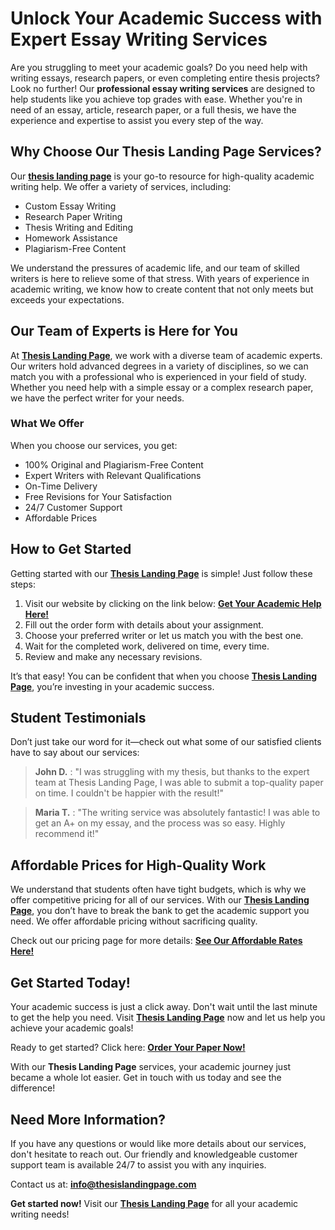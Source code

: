 # Unlock Your Academic Success with Expert Essay Writing Services

Are you struggling to meet your academic goals? Do you need help with writing essays, research papers, or even completing entire thesis projects? Look no further! Our **professional essay writing services** are designed to help students like you achieve top grades with ease. Whether you're in need of an essay, article, research paper, or a full thesis, we have the experience and expertise to assist you every step of the way.

## Why Choose Our Thesis Landing Page Services?

Our [**thesis landing page**](https://tinyurl.com/topessay?keyword=thesis+landing+page) is your go-to resource for high-quality academic writing help. We offer a variety of services, including:

- Custom Essay Writing
- Research Paper Writing
- Thesis Writing and Editing
- Homework Assistance
- Plagiarism-Free Content

We understand the pressures of academic life, and our team of skilled writers is here to relieve some of that stress. With years of experience in academic writing, we know how to create content that not only meets but exceeds your expectations.

## Our Team of Experts is Here for You

At [**Thesis Landing Page**](https://tinyurl.com/topessay?keyword=thesis+landing+page), we work with a diverse team of academic experts. Our writers hold advanced degrees in a variety of disciplines, so we can match you with a professional who is experienced in your field of study. Whether you need help with a simple essay or a complex research paper, we have the perfect writer for your needs.

### What We Offer

When you choose our services, you get:

- 100% Original and Plagiarism-Free Content
- Expert Writers with Relevant Qualifications
- On-Time Delivery
- Free Revisions for Your Satisfaction
- 24/7 Customer Support
- Affordable Prices

## How to Get Started

Getting started with our [**Thesis Landing Page**](https://tinyurl.com/topessay?keyword=thesis+landing+page) is simple! Just follow these steps:

1. Visit our website by clicking on the link below: [**Get Your Academic Help Here!**](https://tinyurl.com/topessay?keyword=thesis+landing+page)
2. Fill out the order form with details about your assignment.
3. Choose your preferred writer or let us match you with the best one.
4. Wait for the completed work, delivered on time, every time.
5. Review and make any necessary revisions.

It’s that easy! You can be confident that when you choose [**Thesis Landing Page**](https://tinyurl.com/topessay?keyword=thesis+landing+page), you’re investing in your academic success.

## Student Testimonials

Don’t just take our word for it—check out what some of our satisfied clients have to say about our services:

> **John D.** : "I was struggling with my thesis, but thanks to the expert team at Thesis Landing Page, I was able to submit a top-quality paper on time. I couldn't be happier with the result!"

> **Maria T.** : "The writing service was absolutely fantastic! I was able to get an A+ on my essay, and the process was so easy. Highly recommend it!"

## Affordable Prices for High-Quality Work

We understand that students often have tight budgets, which is why we offer competitive pricing for all of our services. With our [**Thesis Landing Page**](https://tinyurl.com/topessay?keyword=thesis+landing+page), you don’t have to break the bank to get the academic support you need. We offer affordable pricing without sacrificing quality.

Check out our pricing page for more details: [**See Our Affordable Rates Here!**](https://tinyurl.com/topessay?keyword=thesis+landing+page)

## Get Started Today!

Your academic success is just a click away. Don't wait until the last minute to get the help you need. Visit [**Thesis Landing Page**](https://tinyurl.com/topessay?keyword=thesis+landing+page) now and let us help you achieve your academic goals!

Ready to get started? Click here: [**Order Your Paper Now!**](https://tinyurl.com/topessay?keyword=thesis+landing+page)

With our **Thesis Landing Page** services, your academic journey just became a whole lot easier. Get in touch with us today and see the difference!

## Need More Information?

If you have any questions or would like more details about our services, don't hesitate to reach out. Our friendly and knowledgeable customer support team is available 24/7 to assist you with any inquiries.

Contact us at: [**info@thesislandingpage.com**](mailto:info@thesislandingpage.com)

**Get started now!** Visit our [**Thesis Landing Page**](https://tinyurl.com/topessay?keyword=thesis+landing+page) for all your academic writing needs!
